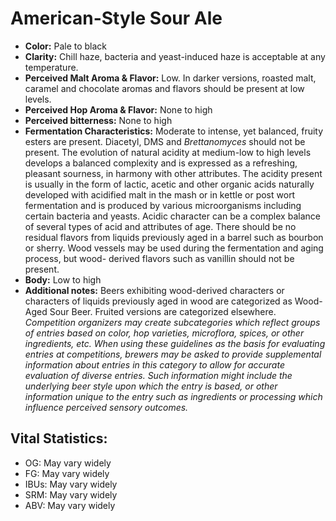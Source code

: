# American-Style Sour Ale

- **Color:** Pale to black
- **Clarity:** Chill haze, bacteria and yeast-induced haze is acceptable at any temperature.
- **Perceived Malt Aroma & Flavor:** Low. In darker versions, roasted malt, caramel and chocolate aromas and flavors should be present at low levels.
- **Perceived Hop Aroma & Flavor:** None to high
- **Perceived bitterness:** None to high
- **Fermentation Characteristics:** Moderate to intense, yet balanced, fruity esters are present. Diacetyl, DMS and _Brettanomyces_ should not be present. The evolution of natural acidity at medium-low to high levels develops a balanced complexity and is expressed as a refreshing, pleasant sourness, in harmony with other attributes. The acidity present is usually in the form of lactic, acetic and other organic acids naturally developed with acidified malt in the mash or in kettle or post wort fermentation and is produced by various microorganisms including certain bacteria and yeasts. Acidic character can be a complex balance of several types of acid and attributes of age. There should be no residual flavors from liquids previously aged in a barrel such as bourbon or sherry. Wood vessels may be used during the fermentation and aging process, but wood- derived flavors such as vanillin should not be present.
- **Body:** Low to high
- **Additional notes:** Beers exhibiting wood-derived characters or characters of liquids previously aged in wood are categorized as Wood-Aged Sour Beer. Fruited versions are categorized elsewhere. <br/>
_Competition organizers may create subcategories which reflect groups of entries based on color, hop varieties, microflora, spices, or other ingredients, etc. When using these guidelines as the basis for evaluating entries at competitions, brewers may be asked to provide supplemental information about entries in this category to allow for accurate evaluation of diverse entries. Such information might include the underlying beer style upon which the entry is based, or other information unique to the entry such as ingredients or processing which influence perceived sensory outcomes._

## Vital Statistics:

- OG: May vary widely
- FG: May vary widely 
- IBUs: May vary widely
- SRM: May vary widely
- ABV: May vary widely
